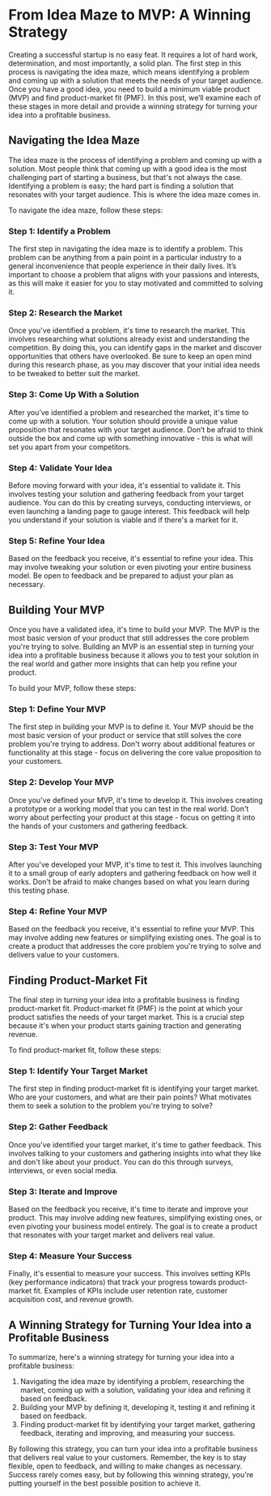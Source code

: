 # From Idea Maze to MVP: A Winning Strategy

Creating a successful startup is no easy feat. It requires a lot of hard work, determination, and most importantly, a solid plan. The first step in this process is navigating the idea maze, which means identifying a problem and coming up with a solution that meets the needs of your target audience. Once you have a good idea, you need to build a minimum viable product (MVP) and find product-market fit (PMF). In this post, we’ll examine each of these stages in more detail and provide a winning strategy for turning your idea into a profitable business.

## Navigating the Idea Maze

The idea maze is the process of identifying a problem and coming up with a solution. Most people think that coming up with a good idea is the most challenging part of starting a business, but that's not always the case. Identifying a problem is easy; the hard part is finding a solution that resonates with your target audience. This is where the idea maze comes in.

To navigate the idea maze, follow these steps:

### Step 1: Identify a Problem

The first step in navigating the idea maze is to identify a problem. This problem can be anything from a pain point in a particular industry to a general inconvenience that people experience in their daily lives. It’s important to choose a problem that aligns with your passions and interests, as this will make it easier for you to stay motivated and committed to solving it.

### Step 2: Research the Market

Once you've identified a problem, it's time to research the market. This involves researching what solutions already exist and understanding the competition. By doing this, you can identify gaps in the market and discover opportunities that others have overlooked. Be sure to keep an open mind during this research phase, as you may discover that your initial idea needs to be tweaked to better suit the market.

### Step 3: Come Up With a Solution

After you’ve identified a problem and researched the market, it's time to come up with a solution. Your solution should provide a unique value proposition that resonates with your target audience. Don’t be afraid to think outside the box and come up with something innovative - this is what will set you apart from your competitors.

### Step 4: Validate Your Idea

Before moving forward with your idea, it's essential to validate it. This involves testing your solution and gathering feedback from your target audience. You can do this by creating surveys, conducting interviews, or even launching a landing page to gauge interest. This feedback will help you understand if your solution is viable and if there's a market for it.

### Step 5: Refine Your Idea

Based on the feedback you receive, it's essential to refine your idea. This may involve tweaking your solution or even pivoting your entire business model. Be open to feedback and be prepared to adjust your plan as necessary.

## Building Your MVP

Once you have a validated idea, it's time to build your MVP. The MVP is the most basic version of your product that still addresses the core problem you're trying to solve. Building an MVP is an essential step in turning your idea into a profitable business because it allows you to test your solution in the real world and gather more insights that can help you refine your product.

To build your MVP, follow these steps:

### Step 1: Define Your MVP

The first step in building your MVP is to define it. Your MVP should be the most basic version of your product or service that still solves the core problem you're trying to address. Don't worry about additional features or functionality at this stage - focus on delivering the core value proposition to your customers.

### Step 2: Develop Your MVP

Once you've defined your MVP, it's time to develop it. This involves creating a prototype or a working model that you can test in the real world. Don't worry about perfecting your product at this stage - focus on getting it into the hands of your customers and gathering feedback.

### Step 3: Test Your MVP

After you've developed your MVP, it's time to test it. This involves launching it to a small group of early adopters and gathering feedback on how well it works. Don't be afraid to make changes based on what you learn during this testing phase.

### Step 4: Refine Your MVP

Based on the feedback you receive, it's essential to refine your MVP. This may involve adding new features or simplifying existing ones. The goal is to create a product that addresses the core problem you're trying to solve and delivers value to your customers.

## Finding Product-Market Fit

The final step in turning your idea into a profitable business is finding product-market fit. Product-market fit (PMF) is the point at which your product satisfies the needs of your target market. This is a crucial step because it's when your product starts gaining traction and generating revenue.

To find product-market fit, follow these steps:

### Step 1: Identify Your Target Market

The first step in finding product-market fit is identifying your target market. Who are your customers, and what are their pain points? What motivates them to seek a solution to the problem you're trying to solve?

### Step 2: Gather Feedback

Once you've identified your target market, it's time to gather feedback. This involves talking to your customers and gathering insights into what they like and don't like about your product. You can do this through surveys, interviews, or even social media.

### Step 3: Iterate and Improve

Based on the feedback you receive, it's time to iterate and improve your product. This may involve adding new features, simplifying existing ones, or even pivoting your business model entirely. The goal is to create a product that resonates with your target market and delivers real value.

### Step 4: Measure Your Success

Finally, it's essential to measure your success. This involves setting KPIs (key performance indicators) that track your progress towards product-market fit. Examples of KPIs include user retention rate, customer acquisition cost, and revenue growth.

## A Winning Strategy for Turning Your Idea into a Profitable Business

To summarize, here's a winning strategy for turning your idea into a profitable business:

1. Navigating the idea maze by identifying a problem, researching the market, coming up with a solution, validating your idea and refining it based on feedback.
2. Building your MVP by defining it, developing it, testing it and refining it based on feedback.
3. Finding product-market fit by identifying your target market, gathering feedback, iterating and improving, and measuring your success.

By following this strategy, you can turn your idea into a profitable business that delivers real value to your customers. Remember, the key is to stay flexible, open to feedback, and willing to make changes as necessary. Success rarely comes easy, but by following this winning strategy, you're putting yourself in the best possible position to achieve it.